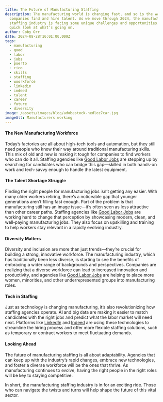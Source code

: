 ```yaml
---
title: The Future of Manufacturing Staffing
description: The manufacturing world is changing fast, and so is the way
  companies find and hire talent. As we move through 2024, the manufacturing
  staffing industry is facing some unique challenges and opportunities. Here’s a
  quick look at what’s going on.
author: Coby Orr
date: 2024-08-28T10:01:00.000Z
tags:
  - manufacturing
  - good
  - labor
  - jobs
  - puerto
  - rico
  - skills
  - staffing
  - woorkforce
  - linkedin
  - indeed
  - talent
  - career
  - future
  - diversity
image: /assets/images/blog/adobestock-nedloz7car.jpg
imageAlt: Manufacturers working
---
```


#### The New Manufacturing Workforce

Today’s factories are all about high-tech tools and automation, but they still need people who know their way around traditional manufacturing skills. This mix of old and new is making it tough for companies to find workers who can do it all. Staffing agencies like [Good Labor Jobs](https://goodlaborjobs.com/) are stepping up by searching for candidates who can bridge this gap—skilled in both hands-on work and tech-savvy enough to handle the latest equipment.

#### The Talent Shortage Struggle

Finding the right people for manufacturing jobs isn’t getting any easier. With many older workers retiring, there’s a noticeable gap that younger generations aren’t filling fast enough. Part of the problem is that manufacturing still has an image issue—it’s often seen as less attractive than other career paths. Staffing agencies like [Good Labor Jobs](https://goodlaborjobs.com/skilled-labor-staffing/) are working hard to change that perception by showcasing modern, clean, and well-paying manufacturing jobs. They also focus on upskilling and training to help workers stay relevant in a rapidly evolving industry.

#### Diversity Matters

Diversity and inclusion are more than just trends—they’re crucial for building a strong, innovative workforce. The manufacturing industry, which has traditionally been less diverse, is starting to see the benefits of embracing a wider range of backgrounds and perspectives. Companies are realizing that a diverse workforce can lead to increased innovation and productivity, and agencies like [Good Labor Jobs](https://goodlaborjobs.com/about/) are helping to place more women, minorities, and other underrepresented groups into manufacturing roles.

#### Tech in Staffing

Just as technology is changing manufacturing, it’s also revolutionizing how staffing agencies operate. AI and big data are making it easier to match candidates with the right jobs and predict what the labor market will need next. Platforms like [LinkedIn](https://www.linkedin.com/company/good-labor-jobs-staffing-and-recruiting/) and [Indeed](https://www.indeed.com/cmp/Good-Labor-Jobs) are using these technologies to streamline the hiring process and offer more flexible staffing solutions, such as temporary or contract workers to meet fluctuating demands.

#### Looking Ahead

The future of manufacturing staffing is all about adaptability. Agencies that can keep up with the industry’s rapid changes, embrace new technologies, and foster a diverse workforce will be the ones that thrive. As manufacturing continues to evolve, having the right people in the right roles will be key to staying competitive.

In short, the manufacturing staffing industry is in for an exciting ride. Those who can navigate the twists and turns will help shape the future of this vital sector.
